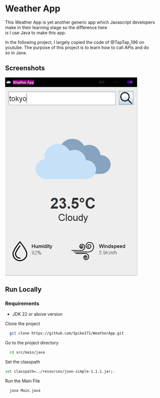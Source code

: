 # Weather App

This Weather App is yet another generic app which Javascript developers make in their learning stage so the difference here is I use Java to make this app.


In the following project, I largely copied the code of @TapTap_196 on youtube. The purpose of this project is to learn how to call APIs and do so in Java.


## Screenshots

![App Screenshot](src/main/AppScreenshot.png)

## Run Locally

### Requirements

- JDK 22 or above version

Clone the project

```bash
  git clone https://github.com/Spike271/WeatherApp.git
```

Go to the project directory

```bash
  cd src/main/java
```

Set the classpath

```bash
set classpath=../resources/json-simple-1.1.1.jar;.
```

Run the Main File

```bash
  java Main.java
```